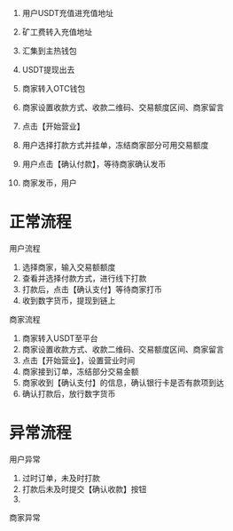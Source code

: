 1. 用户USDT充值进充值地址
2. 矿工费转入充值地址
3. 汇集到主热钱包
4. USDT提现出去


1. 商家转入OTC钱包
2. 商家设置收款方式、收款二维码、交易额度区间、商家留言
3. 点击【开始营业】
4. 用户选择打款方式并挂单，冻结商家部分可用交易额度
5. 用户点击【确认付款】，等待商家确认发币
6. 商家发币，用户


# 正常流程
用户流程
1. 选择商家，输入交易额额度
2. 查看并选择付款方式，进行线下打款
3. 打款后，点击【确认支付】等待商家打币
4. 收到数字货币，提现到链上

商家流程
1. 商家转入USDT至平台
2. 商家设置收款方式、收款二维码、交易额度区间、商家留言
3. 点击【开始营业】，设置营业时间
4. 商家接到订单，冻结部分交易金额
5. 商家收到【确认支付】的信息，确认银行卡是否有款项到达
6. 确认打款后，放行数字货币

# 异常流程
用户异常
1. 过时订单，未及时打款
2. 打款后未及时提交【确认收款】按钮
3. 

商家异常
